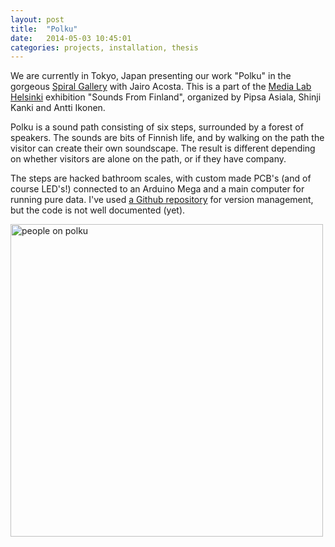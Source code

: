 ```yaml
---
layout: post
title:  "Polku"
date:   2014-05-03 10:45:01
categories: projects, installation, thesis
---
```

We are currently in Tokyo, Japan presenting our work "Polku" in the gorgeous [Spiral Gallery](http://www.spiral.co.jp) with Jairo Acosta. This is a part of the [Media Lab Helsinki](http://mlab.taik.fi) exhibition "Sounds From Finland", organized by Pipsa Asiala, Shinji Kanki and Antti Ikonen.

Polku is a sound path consisting of six steps, surrounded by a forest of speakers. The sounds are bits of Finnish life, and by walking on the path the visitor can create their own soundscape. The result is different depending on whether visitors are alone on the path, or if they have company.

The steps are hacked bathroom scales, with custom made PCB's (and of course LED's!) connected to an Arduino Mega and a main computer for running pure data. I've used [a Github repository](http://www.github.com/vatte/polku) for version management, but the code is not well documented (yet).

<img src="{{ site.url }}/img/polku1.jpg" width=500 alt="people on polku"/>